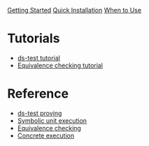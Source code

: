 [Getting Started](./getting-started.md)
[Quick Installation](./install.md)
[When to Use](./when-to-use.md)

# Tutorials

- [ds-test tutorial](./ds-test-tutorial.md)
- [Equivalence checking tutorial](./equivalence-checking-tutorial.md)
<!-- [Symbolic unit testing]() -->
<!-- [Discovering reachable assertion violations]() -->

# Reference

- [ds-test proving](./test.md)
- [Symbolic unit execution](./symbolic.md)
- [Equivalence checking](./equivalence.md)
- [Concrete execution](./exec.md)
